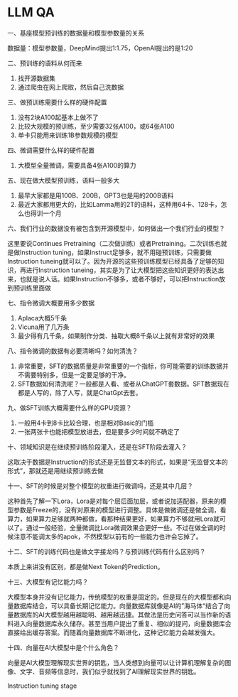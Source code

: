 # LLM QA

一、基座模型预训练的数据量和模型参数量的关系

数据量：模型参数量，DeepMind提出1:1.75，OpenAI提出的是1:20

二、预训练的语料从何而来

1. 找开源数据集
2. 通过爬虫在网上爬取，然后自己洗数据

三、做预训练需要什么样的硬件配置

1. 没有2块A100起基本上做不了
2. 比较大规模的预训练，至少需要32张A100，或64张A100
3. 单卡只能用来训练1B参数规模的模型

四、微调需要什么样的硬件配置
1. 大模型全量微调，需要具备4张A100的算力

五、现在做大模型预训练，语料一般多大

1. 最早大家都是用100B、200B，GPT3也是用的200B语料
2. 最近大家都用更大的，比如Lamma用的2T的语料，这种用64卡、128卡，怎么也得训一个月

六、我们行业的数据没有被包含到开源模型中，如何做出一个我们行业的模型？

这里要说Continues Pretraining（二次做训练）或者Pretraining。二次训练也就是做Instruction tuning，如果Instruct足够多，就不用碰预训练，只需要做Instruction tuneing就可以了。因为开源的这些预训练模型已经具备了足够的知识，再进行Instruction tuneing，其实是为了让大模型把这些知识更好的表达出来，也就是说人话。如果Instruction不够多，或者不够好，可以把Instruction放到预训练里面做

七、指令微调大概要用多少数据

1. Aplaca大概5千条
2. Vicuna用了几万条
3. 最少得有几千条，如果制作分类、抽取大概8千条以上就有非常好的效果

八、指令微调的数据有必要清晰吗？如何清洗？

1. 非常重要，SFT的数据质量是非常重要的一个指标，你可能需要的训练数据并不需要特别多，但是一定要足够的干净。
2. SFT数据如何清洗呢？一般都是人看、或者从ChatGPT套数据。SFT数据现在都是人写的，除了人写，就是ChatGpt去套。

九、做SFT训练大概需要什么样的GPU资源？

1. 一般用4卡到8卡比较合理，也是相对Basic的门槛
2. 一张两张卡也能把模型放进去，但是要多少时间就不确定了

十、领域知识是在继续预训练阶段灌入，还是在SFT阶段去灌入？

这取决于数据是Instruction的形式还是无监督文本的形式，如果是“无监督文本的形式”，那就还是用继续预训练去做

十一、SFT的时候是对整个模型的权重进行微调吗，还是其中几层？

这种首先了解一下Lora，Lora是对每个层后面加层，或者说加适配器，原来的模型参数是Freeze的，没有对原来的模型进行调整。具体是做微调还是做全调，看算力，如果算力足够就两种都做，看那种结果更好，如果算力不够就用Lora就可以了。通过一般经验，全量微调比Lora微调效果会更好一些。不过在做全调的时候注意不能调太多的apok，不然模型以前有的一些能力也许会忘掉了。

十二、SFT的训练代码也是做文字接龙吗？与预训练代码有什么区别吗？

本质上来讲没有区别，都是做Next Token的Prediction。

十三、大模型有记忆能力吗？

大模型本身并没有记忆能力，传统模型的权重是固定的。但是现在的大模型都和向量数据库结合，可以具备长期记忆能力。向量数据库就像是AI的”海马体“结合了向量数据库的AI大模型越用越聪明、越用越迅捷。其做法是历史问答可以当作新的语料进入向量数据库永久储存。甚至当用户提出了重复、相似的提问，向量数据库会直接给出缓存答案。而随着向量数据库不断进化，这种记忆能力会越发强大。

十四、向量在AI大模型中是个什么角色？

向量是AI大模型理解现实世界的钥匙，当人类想到向量可以让计算机理解复杂的图像、文字、音频等信息时，我们似乎就找到了AI理解现实世界的钥匙。


Instruction tuning stage

